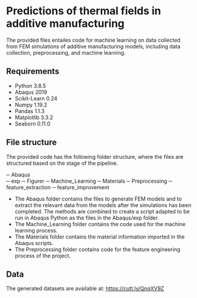# Predictions of thermal fields in additive manufacturing

The provided files entailes code for machine learning on data collected from FEM simulations of additive manufacturing models, including data collection, preprocessing, and machine learning.

## Requirements
* Python 3.8.5
* Abaqus 2019
* Scikit-Learn 0.24
* Numpy 1.19.2
* Pandas 1.1.3
* Matplotlib 3.3.2
* Seaborn 0.11.0


## File structure
The provided code has the following folder structure, where the files are structured based on the stage of the pipeline. 

─ Abaqus <br/>
    ─ exp
─ Figurer
─ Machine_Learning
─ Materials
─ Preprocessing
    ─ feature_extraction
    ─ feature_improvement

* The Abaqus folder contains the files to generate FEM models and to extract the relevant data from the models after the simulations has been completed. The methods are combined to create a script adapted to be run in Abaqus Python as the files in the Abaqus/exp folder.
* The Machine_Learning folder contains the code used for the machine learning process.
* The Materials folder contains the material information imported in the Abaqus scripts.
* The Preprocessing folder contains code for the feature engineering process of the project. 

## Data
The generated datasets are available at: https://cutt.ly/QnqXV9Z

